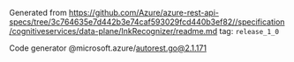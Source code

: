 Generated from https://github.com/Azure/azure-rest-api-specs/tree/3c764635e7d442b3e74caf593029fcd440b3ef82//specification/cognitiveservices/data-plane/InkRecognizer/readme.md tag: `release_1_0`

Code generator @microsoft.azure/autorest.go@2.1.171


